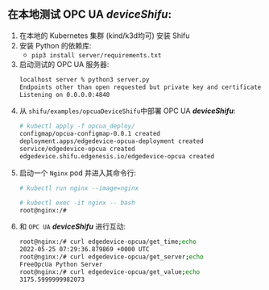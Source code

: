 ## 在本地测试 OPC UA ***deviceShifu***:
1. 在本地的 Kubernetes 集群 (kind/k3d均可) 安装 Shifu
2. 安装 Python 的依赖库:
    - `pip3 install server/requirements.txt`
3. 启动测试的 OPC UA 服务器:
    ```bash
    localhost server % python3 server.py 
    Endpoints other than open requested but private key and certificate are not set.
    Listening on 0.0.0.0:4840
    ```
4. 从 `shifu/examples/opcuaDeviceShifu`中部署 OPC UA ***deviceShifu***:
    ```bash
    # kubectl apply -f opcua_deploy/
    configmap/opcua-configmap-0.0.1 created
    deployment.apps/edgedevice-opcua-deployment created
    service/edgedevice-opcua created
    edgedevice.shifu.edgenesis.io/edgedevice-opcua created
    ```
5. 启动一个 `Nginx` pod 并进入其命令行:
    ```bash
    # kubectl run nginx --image=nginx
    ```
    ```bash
    # kubectl exec -it nginx -- bash
    root@nginx:/#
    ```
6. 和 `OPC UA` ***deviceShifu*** 进行互动:
    ```bash
    root@nginx:/# curl edgedevice-opcua/get_time;echo
    2022-05-25 07:29:36.879869 +0000 UTC
    root@nginx:/# curl edgedevice-opcua/get_server;echo
    FreeOpcUa Python Server
    root@nginx:/# curl edgedevice-opcua/get_value;echo
    3175.5999999982073
    ```
